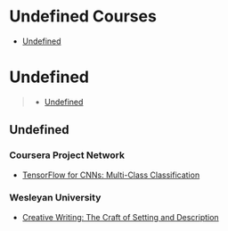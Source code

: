 # Undefined Courses
 - [Undefined](#undefined)
# Undefined
> - [Undefined](#undefined)
## Undefined
### Coursera Project Network
 - [TensorFlow for CNNs: Multi-Class Classification](https://www.coursera.org/learn/tensorflow-for-cnns-multi-class-classification)
### Wesleyan University
 - [Creative Writing: The Craft of Setting and Description](https://www.coursera.org/learn/craft-of-setting-and-description)
